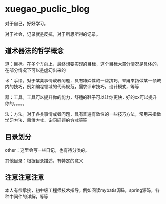 # xuegao_puclic_blog

对于自己，好好学习。

对于社会，记录就是反抗，对于所思所得的记录。

## 道术器法的哲学概念

道：目标。在多个方向上，最终想要实现的目标，这个目标大部分情况是具体的，在部分情况下可以是虚幻出来的

术：手段。对于某类事情或者问题，具有特殊性的一些技巧，常用来指做某一领域内的技巧，例如编程领域的代码规范，需求评审技巧，设计模式，等等

器：工具。工具可以提升你的能力，舒适的鞋子可以让你更快，好的xx可以提升你的。。。。。

法：方法。对于各类事情或者问题，具有普遍有效性的一些技巧方法，常用来指做学习方法，思维方式，询问问题的方式等等

## 目录划分

other：这里会写一些日记，也有待分类的。

其他目录：根据目录描述，有特定的意义

## 注意注意注意
本人有偿承接，初中级工程师技术指导，例如阅读mybatis源码，spring源码，各种中间件的详解，等等